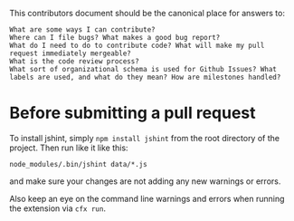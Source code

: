 This contributors document should be the canonical place for answers to:

    What are some ways I can contribute?
    Where can I file bugs? What makes a good bug report?
    What do I need to do to contribute code? What will make my pull request immediately mergeable?
    What is the code review process?
    What sort of organizational schema is used for Github Issues? What labels are used, and what do they mean? How are milestones handled?

# Before submitting a pull request

To install jshint, simply `npm install jshint` from the root directory of the project. Then run like it like this:

    node_modules/.bin/jshint data/*.js

and make sure your changes are not adding any new warnings or errors.

Also keep an eye on the command line warnings and errors when running the extension via `cfx run`.
